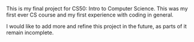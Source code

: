 This is my final project for CS50: Intro to Computer Science. This was my first ever CS course 
and my first experience with coding in general.

I would like to add more and refine this project in the future, as parts of it remain incomplete. 

